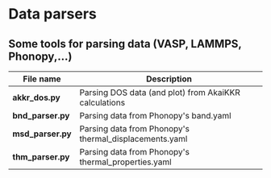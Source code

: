 # Data parsers

## Some tools for parsing data (VASP, LAMMPS, Phonopy,...)
  
| **File name** | **Description**	|
|---	|---	|
| **akkr_dos.py** | Parsing DOS data (and plot) from AkaiKKR calculations |
| **bnd_parser.py**	| Parsing data from Phonopy's band.yaml	|
| **msd_parser.py**	| Parsing data from Phonopy's thermal_displacements.yaml	|
| **thm_parser.py**	| Parsing data from Phonopy's thermal_properties.yaml	|
